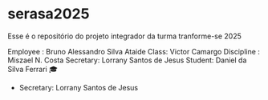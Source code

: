 # serasa2025
Esse é o repositório do projeto integrador da turma tranforme-se 2025 


Employee : Bruno Alessandro Silva Ataide 
Class: Victor Camargo
Discipline : Miszael N. Costa
Secretary: Lorrany Santos de Jesus 
Student: Daniel da Silva Ferrari 🎓

 - Secretary: Lorrany Santos de Jesus 
